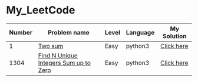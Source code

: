 # My_LeetCode

| Number | Problem name  | Level | Language | My Solution |
| ------------- | ------------- | ------------- | ------------- |------------- |
| 1 | [Two sum](https://leetcode.com/problems/two-sum) | Easy | python3 | [Click here](https://github.com/ngowran/My_LeetCode/blob/main/Easy/two_sum) |
| 1304 | [Find N Unique Integers Sum up to Zero](https://leetcode.com/problems/find-n-unique-integers-sum-up-to-zero/) | Easy | python3 | [Click here](https://github.com/ngowran/My_LeetCode/blob/main/Easy/n_unique_integers_sum_up_to_zero.py) |
